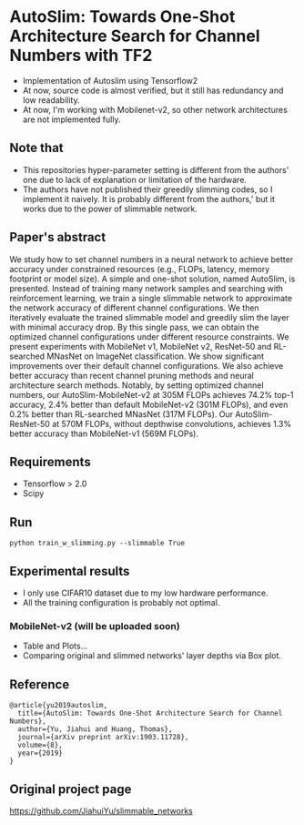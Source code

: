 # AutoSlim: Towards One-Shot Architecture Search for Channel Numbers with TF2
- Implementation of Autoslim using Tensorflow2
- At now, source code is almost verified, but it still has redundancy and low readability.
- At now, I'm working with Mobilenet-v2, so other network architectures are not implemented fully.

## Note that
- This repositories hyper-parameter setting is different from the authors' one due to lack of explanation or limitation of the hardware.
- The authors have not published their greedily slimming codes, so I implement it naively. It is probably different from the authors,' but it works due to the power of slimmable network.

## Paper's abstract
We study how to set channel numbers in a neural network to achieve better accuracy under constrained resources (e.g., FLOPs, latency, memory footprint or model size). A simple and one-shot solution, named AutoSlim, is presented. Instead of training many network samples and searching with reinforcement learning, we train a single slimmable network to approximate the network accuracy of different channel configurations. We then iteratively evaluate the trained slimmable model and greedily slim the layer with minimal accuracy drop. By this single pass, we can obtain the optimized channel configurations under different resource constraints. We present experiments with MobileNet v1, MobileNet v2, ResNet-50 and RL-searched MNasNet on ImageNet classification. We show significant improvements over their default channel configurations. We also achieve better accuracy than recent channel pruning methods and neural architecture search methods. Notably, by setting optimized channel numbers, our AutoSlim-MobileNet-v2 at 305M FLOPs achieves 74.2% top-1 accuracy, 2.4% better than default MobileNet-v2 (301M FLOPs), and even 0.2% better than RL-searched MNasNet (317M FLOPs). Our AutoSlim-ResNet-50 at 570M FLOPs, without depthwise convolutions, achieves 1.3% better accuracy than MobileNet-v1 (569M FLOPs).

## Requirements
- Tensorflow > 2.0
- Scipy

## Run
```
python train_w_slimming.py --slimmable True
```
## Experimental results
- I only use CIFAR10 dataset due to my low hardware performance.
- All the training configuration is probably not optimal.

### MobileNet-v2 (will be uploaded soon)
- Table and Plots...
- Comparing original and slimmed networks' layer depths via Box plot.

## Reference
```
@article{yu2019autoslim,
  title={AutoSlim: Towards One-Shot Architecture Search for Channel Numbers},
  author={Yu, Jiahui and Huang, Thomas},
  journal={arXiv preprint arXiv:1903.11728},
  volume={8},
  year={2019}
}
```

## Original project page
https://github.com/JiahuiYu/slimmable_networks
